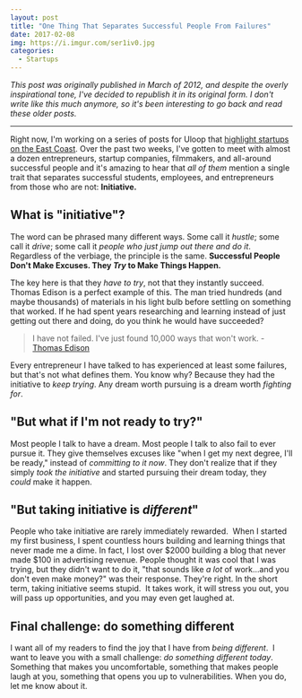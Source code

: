 ```yaml
---
layout: post
title: "One Thing That Separates Successful People From Failures"
date: 2017-02-08
img: https://i.imgur.com/ser1iv0.jpg
categories:
  - Startups
---
```

*This post was originally published in March of 2012, and despite the overly inspirational tone, I've decided to republish it in its original form. I don't write like this much anymore, so it's been interesting to go back and read these older posts.*

-----

Right now, I'm working on a series of posts for Uloop that [highlight startups on the East Coast](http://tennessee.uloop.com/news/index.php/1129-ecss). Over the past two weeks, I've gotten to meet with almost a dozen entrepreneurs, startup companies, filmmakers, and all-around successful people and it's amazing to hear that _all of them_ mention a single trait that separates successful students, employees, and entrepreneurs from those who are not: **Initiative.** 

## What is "initiative"?

The word can be phrased many different ways. Some call it _hustle_; some call it _drive_; some call it _people who just jump out there and do it_. Regardless of the verbiage, the principle is the same. **Successful People Don't Make Excuses. They _Try_ to Make Things Happen.**

The key here is that they _have to try_, not that they instantly succeed. Thomas Edison is a perfect example of this. The man tried hundreds (and maybe thousands) of materials in his light bulb before settling on something that worked. If he had spent years researching and learning instead of just getting out there and doing, do you think he would have succeeded?

> I have not failed. I've just found 10,000 ways that won't work. - [Thomas Edison](http://www.brainyquote.com/quotes/authors/t/thomas_a_edison.html)

Every entrepreneur I have talked to has experienced at least some failures, but that's not what defines them. You know why? Because they had the initiative to _keep trying_. Any dream worth pursuing is a dream worth _fighting for_.

## "But what if I'm not ready to try?"

Most people I talk to have a dream. Most people I talk to also fail to ever pursue it. They give themselves excuses like "when I get my next degree, I'll be ready," instead of _committing to it now_. They don't realize that if they simply _took the initiative_ and started pursuing their dream today, they _could_ make it happen. 

## "But taking initiative is _different_"

People who take initiative are rarely immediately rewarded.  When I started my first business, I spent countless hours building and learning things that never made me a dime. In fact, I lost over $2000 building a blog that never made $100 in advertising revenue. People thought it was cool that I was trying, but they didn't want to do it, "that sounds like _a lot_ of work...and you don't even make money?" was their response. They're right. In the short term, taking initiative seems stupid.  It takes work, it will stress you out, you will pass up opportunities, and you may even get laughed at. 

## Final challenge: do something different

I want all of my readers to find the joy that I have from _being different_.  I want to leave you with a small challenge: _do something different today_. Something that makes you uncomfortable, something that makes people laugh at you, something that opens you up to vulnerabilities. When you do, let me know about it.
